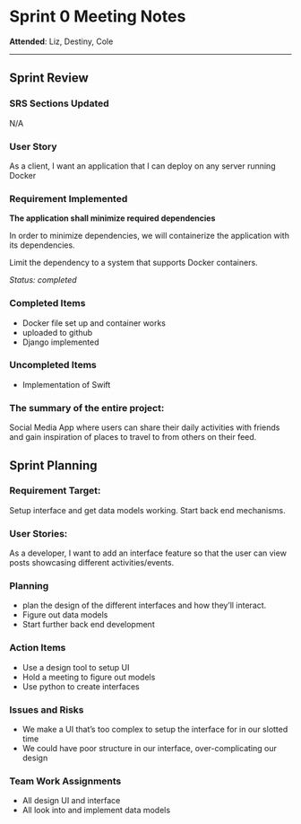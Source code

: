 # Sprint 0 Meeting Notes

**Attended**: Liz, Destiny, Cole

***

## Sprint Review

### SRS Sections Updated

N/A

### User Story

As a client, I want an application that I can deploy on any server running Docker

### Requirement Implemented

**The application shall minimize required dependencies**

In order to minimize dependencies, we will containerize the application with its dependencies. 

Limit the dependency to a system that supports Docker containers.

*Status: completed* 

### Completed Items

- Docker file set up and container works 
- uploaded to github
- Django implemented

### Uncompleted Items

- Implementation of Swift

### The summary of the entire project:

Social Media App where users can share their daily activities with friends and gain inspiration of places to travel to from others on their feed.

## Sprint Planning

### Requirement Target:

Setup interface and get data models working. Start back end mechanisms.

### User Stories:

As a developer, I want to add an interface feature so that the user can view posts showcasing different activities/events.

### Planning

- plan the design of the different interfaces and how they’ll interact. 
- Figure out data models
- Start further back end development

### Action Items

- Use a design tool to setup UI
- Hold a meeting to figure out models
- Use python to create interfaces

### Issues and Risks
 
- We make a UI that’s too complex to setup the interface for in our slotted time
- We could have poor structure in our interface, over-complicating our design

### Team Work Assignments
 
- All design UI and interface
- All look into and implement data models